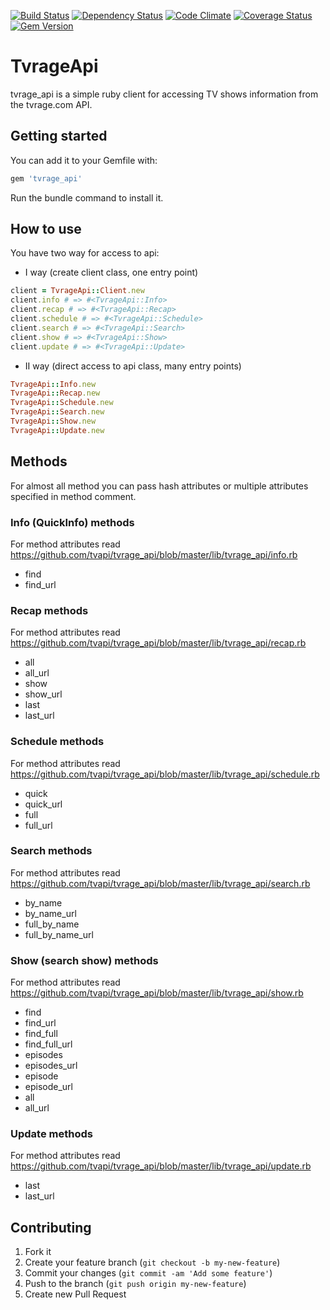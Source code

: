 [![Build Status](https://travis-ci.org/tvapi/tvrage_api.png?branch=master)](https://travis-ci.org/tvapi/tvrage_api)
[![Dependency Status](https://gemnasium.com/tvapi/tvrage_api.png)](https://gemnasium.com/tvapi/tvrage_api)
[![Code Climate](https://codeclimate.com/github/tvapi/tvrage_api.png)](https://codeclimate.com/github/tvapi/tvrage_api)
[![Coverage Status](https://coveralls.io/repos/tvapi/tvrage_api/badge.png)](https://coveralls.io/r/tvapi/tvrage_api)
[![Gem Version](https://badge.fury.io/rb/tvrage_api.png)](http://badge.fury.io/rb/tvrage_api)

# TvrageApi

tvrage_api is a simple ruby client for accessing TV shows information from the tvrage.com API.

## Getting started

You can add it to your Gemfile with:

```ruby
gem 'tvrage_api'
```
Run the bundle command to install it.

## How to use

You have two way for access to api:

* I way (create client class, one entry point)

```ruby
client = TvrageApi::Client.new
client.info # => #<TvrageApi::Info>
client.recap # => #<TvrageApi::Recap>
client.schedule # => #<TvrageApi::Schedule>
client.search # => #<TvrageApi::Search>
client.show # => #<TvrageApi::Show>
client.update # => #<TvrageApi::Update>
```

* II way (direct access to api class, many entry points)

```ruby
TvrageApi::Info.new
TvrageApi::Recap.new
TvrageApi::Schedule.new
TvrageApi::Search.new
TvrageApi::Show.new
TvrageApi::Update.new
```

## Methods

For almost all method you can pass hash attributes or multiple attributes specified in method comment.

### Info (QuickInfo) methods

For method attributes read https://github.com/tvapi/tvrage_api/blob/master/lib/tvrage_api/info.rb

* find
* find_url

### Recap methods

For method attributes read https://github.com/tvapi/tvrage_api/blob/master/lib/tvrage_api/recap.rb

* all
* all_url
* show
* show_url
* last
* last_url

### Schedule methods

For method attributes read https://github.com/tvapi/tvrage_api/blob/master/lib/tvrage_api/schedule.rb

* quick
* quick_url
* full
* full_url

### Search methods

For method attributes read https://github.com/tvapi/tvrage_api/blob/master/lib/tvrage_api/search.rb

* by_name
* by_name_url
* full_by_name
* full_by_name_url

### Show (search show) methods

For method attributes read https://github.com/tvapi/tvrage_api/blob/master/lib/tvrage_api/show.rb

* find
* find_url
* find_full
* find_full_url
* episodes
* episodes_url
* episode
* episode_url
* all
* all_url


### Update methods

For method attributes read https://github.com/tvapi/tvrage_api/blob/master/lib/tvrage_api/update.rb

* last
* last_url

## Contributing

1. Fork it
2. Create your feature branch (`git checkout -b my-new-feature`)
3. Commit your changes (`git commit -am 'Add some feature'`)
4. Push to the branch (`git push origin my-new-feature`)
5. Create new Pull Request
